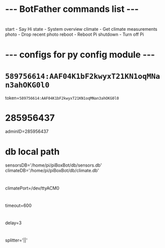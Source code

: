 # ####################################
# ---   BotFather commands list    ---
# ####################################

start - Say Hi
state - System overview
climate - Get climate measurements
photo - Drop recent photo
reboot - Reboot Pi
shutdown - Turn off Pi



# ####################################
# --- configs for py config module ---
# ####################################

# `589756614:AAF04K1bF2kwyxT21KN1oqMNan3ahOKG0l0`
token=`589756614:AAF04K1bF2kwyxT21KN1oqMNan3ahOKG0l0`
# 285956437
adminID=285956437
# db local path
sensorsDB='/home/pi/piBoxBot/db/sensors.db'
climateDB='/home/pi/piBoxBot/db/climate.db'
# ###
climatePort=/dev/ttyACM0
# ###
timeout=600
# ###
delay=3
# ###
splitter='||'
